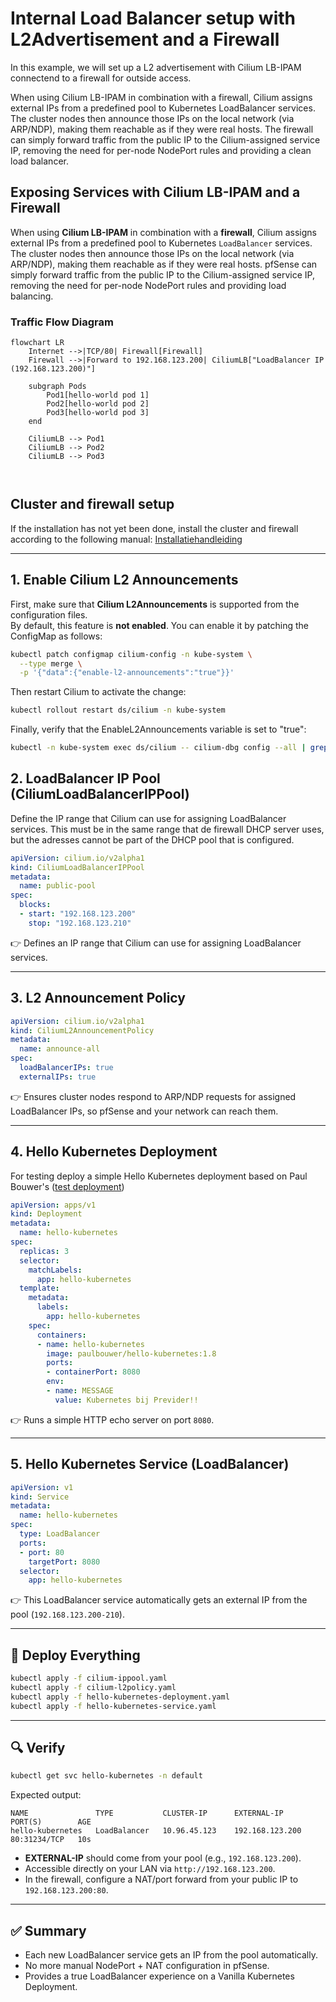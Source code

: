 
# Internal Load Balancer setup with L2Advertisement and a Firewall

In this example, we will set up a L2 advertisement with Cilium LB-IPAM connectend to a firewall for outside access.

When using Cilium LB-IPAM in combination with a firewall, Cilium assigns external IPs from a predefined pool to Kubernetes LoadBalancer services. The cluster nodes then announce those IPs on the local network (via ARP/NDP), making them reachable as if they were real hosts. The firewall can simply forward traffic from the public IP to the Cilium-assigned service IP, removing the need for per-node NodePort rules and providing a clean load balancer.

## Exposing Services with Cilium LB-IPAM and a Firewall

When using **Cilium LB-IPAM** in combination with a **firewall**, Cilium assigns external IPs from a predefined pool to Kubernetes `LoadBalancer` services. The cluster nodes then announce those IPs on the local network (via ARP/NDP), making them reachable as if they were real hosts. pfSense can simply forward traffic from the public IP to the Cilium-assigned service IP, removing the need for per-node NodePort rules and providing load balancing.


### Traffic Flow Diagram

```mermaid
flowchart LR
    Internet -->|TCP/80| Firewall[Firewall]
    Firewall -->|Forward to 192.168.123.200| CiliumLB["LoadBalancer IP (192.168.123.200)"]
    
    subgraph Pods
        Pod1[hello-world pod 1]
        Pod2[hello-world pod 2]
        Pod3[hello-world pod 3]
    end
    
    CiliumLB --> Pod1
    CiliumLB --> Pod2
    CiliumLB --> Pod3



```

## Cluster and firewall setup
If the installation has not yet been done, install the cluster and firewall according to the following manual: [Installatiehandleiding](https://github.com/previder/kubernetes-examples/tree/main/docs)

---
## 1. Enable Cilium L2 Announcements

First, make sure that **Cilium L2Announcements** is supported from the configuration files.  
By default, this feature is **not enabled**. You can enable it by patching the ConfigMap as follows:
```bash
kubectl patch configmap cilium-config -n kube-system \
  --type merge \
  -p '{"data":{"enable-l2-announcements":"true"}}'
```

Then restart Cilium to activate the change:
```bash
kubectl rollout restart ds/cilium -n kube-system
```

Finally, verify that the EnableL2Announcements variable is set to "true":
```bash
kubectl -n kube-system exec ds/cilium -- cilium-dbg config --all | grep EnableL2Announcements
```

## 2. LoadBalancer IP Pool (CiliumLoadBalancerIPPool)

Define the IP range that Cilium can use for assigning LoadBalancer services. This must be in the same range that de firewall DHCP server uses, but the adresses cannot be part of the DHCP pool that is configured.

```yaml
apiVersion: cilium.io/v2alpha1
kind: CiliumLoadBalancerIPPool
metadata:
  name: public-pool
spec:
  blocks:
  - start: "192.168.123.200"
    stop: "192.168.123.210"
```

👉 Defines an IP range that Cilium can use for assigning LoadBalancer services.

---

## 3. L2 Announcement Policy

```yaml
apiVersion: cilium.io/v2alpha1
kind: CiliumL2AnnouncementPolicy
metadata:
  name: announce-all
spec:
  loadBalancerIPs: true
  externalIPs: true
```

👉 Ensures cluster nodes respond to ARP/NDP requests for assigned LoadBalancer IPs, so pfSense and your network can reach them.

---

## 4. Hello Kubernetes Deployment
For testing deploy a simple Hello Kubernetes deployment based on Paul Bouwer's  ([test deployment](https://github.com/paulbouwer/hello-kubernetes))

```yaml
apiVersion: apps/v1
kind: Deployment
metadata:
  name: hello-kubernetes
spec:
  replicas: 3
  selector:
    matchLabels:
      app: hello-kubernetes
  template:
    metadata:
      labels:
        app: hello-kubernetes
    spec:
      containers:
      - name: hello-kubernetes
        image: paulbouwer/hello-kubernetes:1.8
        ports:
        - containerPort: 8080
        env:
        - name: MESSAGE
          value: Kubernetes bij Previder!!

```

👉 Runs a simple HTTP echo server on port `8080`.

---

## 5. Hello Kubernetes Service (LoadBalancer)

```yaml
apiVersion: v1
kind: Service
metadata:
  name: hello-kubernetes
spec:
  type: LoadBalancer
  ports:
  - port: 80
    targetPort: 8080
  selector:
    app: hello-kubernetes

```

👉 This LoadBalancer service automatically gets an external IP from the pool (`192.168.123.200-210`).

---

## 🚀 Deploy Everything

```bash
kubectl apply -f cilium-ippool.yaml
kubectl apply -f cilium-l2policy.yaml
kubectl apply -f hello-kubernetes-deployment.yaml
kubectl apply -f hello-kubernetes-service.yaml
```

---

## 🔍 Verify

```bash
kubectl get svc hello-kubernetes -n default
```

Expected output:

```
NAME               TYPE           CLUSTER-IP      EXTERNAL-IP      PORT(S)        AGE
hello-kubernetes   LoadBalancer   10.96.45.123    192.168.123.200   80:31234/TCP   10s
```

- **EXTERNAL-IP** should come from your pool (e.g., `192.168.123.200`).  
- Accessible directly on your LAN via `http://192.168.123.200`.  
- In the firewall, configure a NAT/port forward from your public IP to `192.168.123.200:80`.

---

## ✅ Summary

- Each new LoadBalancer service gets an IP from the pool automatically.  
- No more manual NodePort + NAT configuration in pfSense.  
- Provides a true LoadBalancer experience on a Vanilla Kubernetes Deployment.  


